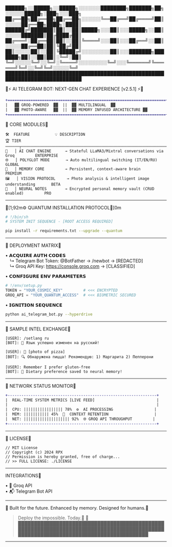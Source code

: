 ██████╗░░█████╗░░█████╗░░░░░░░████████╗███████╗██╗░░░░░░█████╗░███╗░░░███╗
██╔══██╗██╔══██╗██╔══██╗░░░░░░╚══██╔══╝██╔════╝██║░░░░░██╔══██╗████╗░████║
██████╔╝███████║██║░░██║█████╗░░░██║░░░█████╗░░██║░░░░░███████║██╔████╔██║
██╔═══╝░██╔══██║██║░░██║╚════╝░░░██║░░░██╔══╝░░██║░░░░░██╔══██║██║╚██╔╝██║
██║░░░░░██║░░██║╚█████╔╝░░░░░░░░░██║░░░███████╗███████╗██║░░██║██║░╚═╝░██║
╚═╝░░░░░╚═╝░░╚═╝░╚════╝░░░░░░░░░╚═╝░░░╚══════╝╚══════╝╚═╝░░╚═╝╚═╝░░░░░╚═╝
██████████████████████████████████████████████████████████████████████████

🚀⚡ AI TELEGRAM BOT: NEXT-GEN CHAT EXPERIENCE [v2.5.1] ⚡🚀


```diff
+=====================================================================+
|   ▓▓ GROQ-POWERED  ▓▓  ||  ▓▓ MULTILINGUAL  ▓▓                      |
|   ▓▓ PHOTO-AWARE   ▓▓  ||  ▓▓ MEMORY INFUSED ARCHITECTURE ▓▓        |
+=====================================================================+
```

🌌 CORE MODULES

```ansi
🛠️  FEATURE           💡 DESCRIPTION                                             🏆 TIER
──────┬──────────────────────────────────────────────────────────────────────────────
🔮   │ AI CHAT ENGINE      → Stateful LLaMA3/Mixtral conversations via Groq         ENTERPRISE
🌐   │ POLYGLOT MODE       → Auto multilingual switching (IT/EN/RU)                 GLOBAL
📡   │ MEMORY CORE         → Persistent, context-aware brain                        PREMIUM
🖼️   │ VISION PROTOCOL     → Photo analysis & intelligent image understanding       BETA
📝   │ NEURAL NOTES        → Encrypted personal memory vault (CRUD enabled)         PRO
```

---

[1;92m⚙️ QUANTUM INSTALLATION PROTOCOL[0m

```bash
# !/bin/sh
# SYSTEM INIT SEQUENCE - [ROOT ACCESS REQUIRED]

pip install -r requirements.txt --upgrade --quantum
```

---

🚨 DEPLOYMENT MATRIX

• 𝗔𝗖𝗤𝗨𝗜𝗥𝗘 𝗔𝗨𝗧𝗛 𝗖𝗢𝗗𝗘𝗦  
 ↳ Telegram Bot Token: @BotFather → /newbot → [REDACTED]  
 ↳ Groq API Key: https://console.groq.com → [CLASSIFIED]

• 𝗖𝗢𝗡𝗙𝗜𝗚𝗨𝗥𝗘 𝗘𝗡𝗩 𝗣𝗔𝗥𝗔𝗠𝗘𝗧𝗘𝗥𝗦  
```python
# !/env/setup.py
TOKEN = "YOUR_COSMIC_KEY"         # <<< ENCRYPTED
GROQ_API = "YOUR_QUANTUM_ACCESS"  # <<< BIOMETRIC SECURED
```

• 𝗜𝗚𝗡𝗜𝗧𝗜𝗢𝗡 𝗦𝗘𝗤𝗨𝗘𝗡𝗖𝗘  
```bash
python ai_telegram_bot.py --hyperdrive
```

---

🌠 SAMPLE INTEL EXCHANGE

```text
[USER]: /setlang ru
[BOT]: 🚀 Язык успешно изменен на русский!

[USER]: 📸 [photo of pizza]
[BOT]: 🔍 Обнаружена пицца! Рекомендую: 1) Маргарита 2) Пепперони

[USER]: Remember I prefer gluten-free
[BOT]: 💾 Dietary preference saved to neural memory!
```

---

📡 NETWORK STATUS MONITOR

```diff
+-----------------------------------------------------------------+
|  REAL-TIME SYSTEM METRICS [LIVE FEED]                           |
|                                                                 |
|  CPU: ||||||||||||||||| 78%  ⚙️  AI PROCESSING                  |
|  MEM: ||||||||||| 45%  📡  CONTEXT RETENTION                    |
|  NET: |||||||||||||||||||| 92%  🌐 GROQ API THROUGHPUT         |
+-----------------------------------------------------------------+
```

---

📜 LICENSE

```text
// MIT License
// Copyright (c) 2024 RPX
// Permission is hereby granted, free of charge...
// >> FULL LICENSE: ./LICENSE
```

---

INTEGRATIONS

• 🔗 Groq API  
• 📬 Telegram Bot API

---

🧠 Built for the future. Enhanced by memory. Designed for humans.
> Deploy the impossible. Today. 🚀  
█████████████████████████████████████████████████████████████████████████████████████████████████████████████████████████████████████
---
